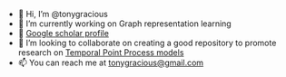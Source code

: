 - 👋 Hi, I’m @tonygracious
- 🌱 I’m currently working on Graph representation learning 
- 📖  [Google scholar profile](https://scholar.google.com/citations?user=p4FUh10AAAAJ&hl=en)
- 💞️ I’m looking to collaborate on creating a good repository to promote research on [Temporal Point Process models](https://github.com/tonygracious/Temporal-Point-Process-TPP-) 
- 📫  You can reach me at tonygracious@gmail.com
<!---
tonygracious/tonygracious is a ✨ special ✨ repository because its `README.md` (this file) appears on your GitHub profile.
You can click the Preview link to take a look at your changes.
--->
